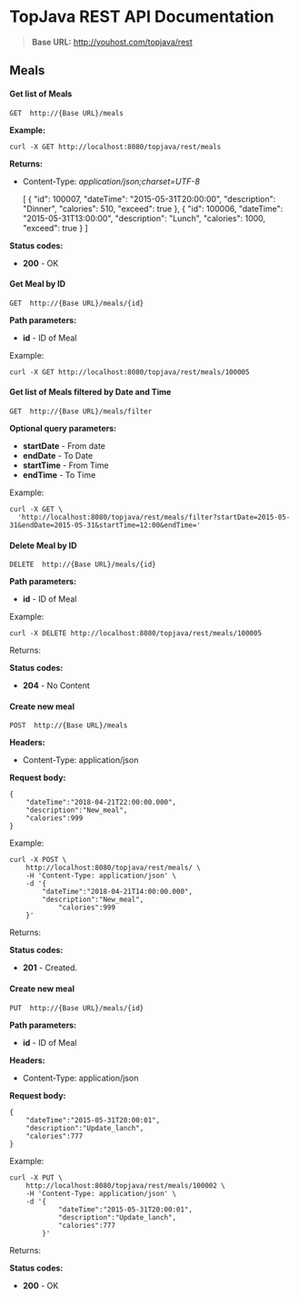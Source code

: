 # TopJava REST API Documentation

> **Base URL:** http://youhost.com/topjava/rest

## Meals

#### Get list of Meals
`GET  http://{Base URL}/meals`

**Example:** 
    
    curl -X GET http://localhost:8080/topjava/rest/meals 
        
**Returns:**

- Content-Type: *application/json;charset=UTF-8*


	[
	    {
	        "id": 100007,
	        "dateTime": "2015-05-31T20:00:00",
	        "description": "Dinner",
	        "calories": 510,
	        "exceed": true
	    },
	    {
	        "id": 100006,
	        "dateTime": "2015-05-31T13:00:00",
	        "description": "Lunch",
	        "calories": 1000,
	        "exceed": true
	    }
    ]
    
**Status codes:**

- **200** - OK


#### Get Meal by ID

`GET  http://{Base URL}/meals/{id}`

**Path parameters:** 

- **id** - ID of Meal


Example:

    curl -X GET http://localhost:8080/topjava/rest/meals/100005 
        


#### Get list of Meals filtered by Date and Time

`GET  http://{Base URL}/meals/filter`

**Optional query parameters:** 

- **startDate** - From date
- **endDate** - To Date
- **startTime** - From Time
- **endTime** - To Time


Example:

    curl -X GET \
      'http://localhost:8080/topjava/rest/meals/filter?startDate=2015-05-31&endDate=2015-05-31&startTime=12:00&endTime='
        


#### Delete Meal by ID

`DELETE  http://{Base URL}/meals/{id}`

**Path parameters:** 

- **id** - ID of Meal


Example: 

    curl -X DELETE http://localhost:8080/topjava/rest/meals/100005 

Returns:

 **Status codes:**
 
 - **204** - No Content
 

#### Create new meal

`POST  http://{Base URL}/meals`


**Headers:**

- Content-Type: application/json

**Request body:**

    {
    	"dateTime":"2018-04-21T22:00:00.000",
    	"description":"New_meal",
    	"calories":999
    }

Example: 

    curl -X POST \
        http://localhost:8080/topjava/rest/meals/ \
        -H 'Content-Type: application/json' \
        -d '{
    	    "dateTime":"2018-04-21T14:00:00.000",
    	    "description":"New_meal",
                "calories":999
        }'

Returns:

 **Status codes:**
 
 - **201** - Created.
 

#### Create new meal

`PUT  http://{Base URL}/meals/{id}`

**Path parameters:** 

- **id** - ID of Meal


**Headers:**

- Content-Type: application/json

**Request body:**

    {
	    "dateTime":"2015-05-31T20:00:01",
	    "description":"Update_lanch",
        "calories":777
    }

Example: 

    curl -X PUT \
        http://localhost:8080/topjava/rest/meals/100002 \
        -H 'Content-Type: application/json' \
        -d '{
	            "dateTime":"2015-05-31T20:00:01",
	            "description":"Update_lanch",
        	    "calories":777
            }'

Returns:

 **Status codes:**
 
 - **200** - OK